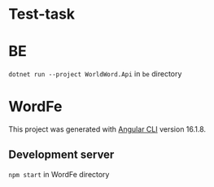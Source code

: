 # Test-task

# BE

`dotnet run --project WorldWord.Api` in `be` directory

# WordFe

This project was generated with [Angular CLI](https://github.com/angular/angular-cli) version 16.1.8.

## Development server

`npm start` in WordFe directory